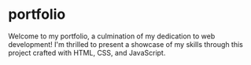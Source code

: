 # portfolio
Welcome to my portfolio, a culmination of my dedication to web development! I'm thrilled to present a showcase of my skills through this project crafted with HTML, CSS, and JavaScript.
